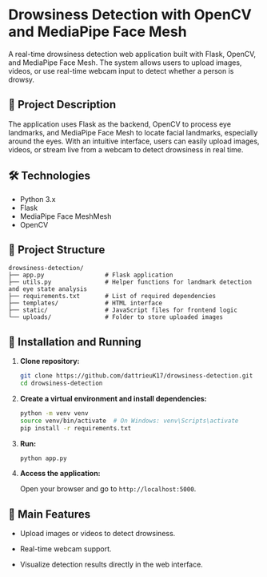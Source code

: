 
# Drowsiness Detection with OpenCV and MediaPipe Face Mesh

A real-time drowsiness detection web application built with Flask, OpenCV, and MediaPipe Face Mesh. The system allows users to upload images, videos, or use real-time webcam input to detect whether a person is drowsy.

## 🧠 Project Description

The application uses Flask as the backend, OpenCV to process eye landmarks, and MediaPipe Face Mesh to locate facial landmarks, especially around the eyes. With an intuitive interface, users can easily upload images, videos, or stream live from a webcam to detect drowsiness in real time.

## 🛠️ Technologies

- Python 3.x
- Flask
- MediaPipe Face MeshMesh
- OpenCV

## 📁 Project Structure

```
drowsiness-detection/
├── app.py                 # Flask application
├── utils.py               # Helper functions for landmark detection and eye state analysis
├── requirements.txt       # List of required dependencies
├── templates/             # HTML interface
├── static/                # JavaScript files for frontend logic
└── uploads/               # Folder to store uploaded images
```

## 🚀 Installation and Running

1. **Clone repository:**

   ```bash
   git clone https://github.com/dattrieuK17/drowsiness-detection.git
   cd drowsiness-detection
   ```

2. **Create a virtual environment and install dependencies:**

   ```bash
   python -m venv venv
   source venv/bin/activate  # On Windows: venv\Scripts\activate
   pip install -r requirements.txt
   ```


3. **Run:**

   ```bash
   python app.py
   ```

4. **Access the application:**

   Open your browser and go to `http://localhost:5000`.

## 📸 Main Features

- Upload images or videos to detect drowsiness.

- Real-time webcam support.

- Visualize detection results directly in the web interface.


